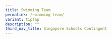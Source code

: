 ```yaml
---
title: Swimming Team
permalink: /swimming-team/
variant: tiptap
description: ""
third_nav_title: Singapore Schools Contingent
---
```

